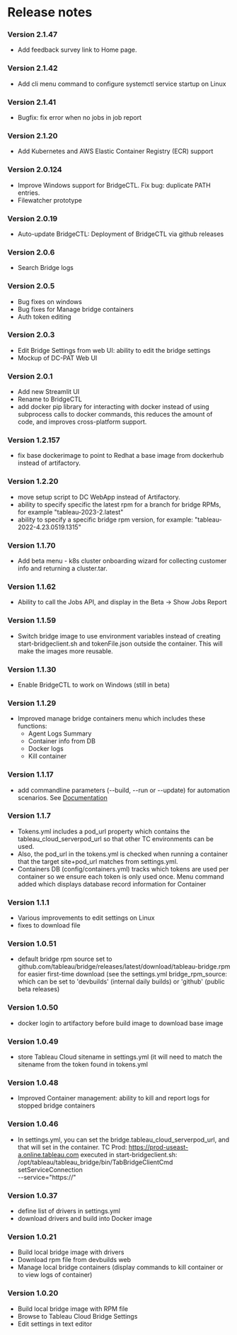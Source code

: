 # Release notes

### Version 2.1.47
- Add feedback survey link to Home page.

### Version 2.1.42
- Add cli menu command to configure systemctl service startup on Linux

### Version 2.1.41
- Bugfix: fix error when no jobs in job report
 
### Version 2.1.20
- Add Kubernetes and AWS Elastic Container Registry (ECR) support

### Version 2.0.124
- Improve Windows support for BridgeCTL. Fix bug: duplicate PATH entries.
- Filewatcher prototype

### Version 2.0.19
- Auto-update BridgeCTL: Deployment of BridgeCTL via github releases

### Version 2.0.6
- Search Bridge logs

### Version 2.0.5
- Bug fixes on windows
- Bug fixes for Manage bridge containers
- Auth token editing

### Version 2.0.3
- Edit Bridge Settings from web UI: ability to edit the bridge settings
- Mockup of DC-PAT Web UI

### Version 2.0.1
- Add new Streamlit UI
- Rename to BridgeCTL
- add docker pip library for interacting with docker instead of using subprocess calls to docker commands, this reduces the amount of code, and improves cross-platform support.

### Version 1.2.157
- fix base dockerimage to point to Redhat a base image from dockerhub instead of artifactory.

### Version 1.2.20
- move setup script to DC WebApp instead of Artifactory.
- ability to specify specific the latest rpm for a branch for bridge RPMs, for example "tableau-2023-2.latest" 
- ability to specify a specific bridge rpm version, for example: "tableau-2022-4.23.0519.1315"

### Version 1.1.70
- Add beta menu - k8s cluster onboarding wizard for collecting customer info and returning a cluster.tar.

### Version 1.1.62
- Ability to call the Jobs API, and display in the Beta -> Show Jobs Report

### Version 1.1.59
- Switch bridge image to use environment variables instead of creating start-bridgeclient.sh and tokenFile.json outside the container. This will make the images more reusable.

### Version 1.1.30
- Enable BridgeCTL to work on Windows (still in beta)

### Version 1.1.29
- Improved manage bridge containers menu which includes these functions: 
  + Agent Logs Summary
  + Container info from DB
  + Docker logs
  + Kill container

### Version 1.1.17
- add commandline parameters  (--build, --run or --update) for automation scenarios. See [Documentation](https://salesforce.okta.com/app/salesforce_confluence_1/exk171qpzbBxPEXKI697/sso/saml)

### Version 1.1.7
- Tokens.yml includes a pod_url property which contains the tableau_cloud_serverpod_url so that other TC environments can be used. 
- Also, the pod_url in the tokens.yml is checked when running a container that the target site+pod_url matches from settings.yml.
- Containers DB (config/containers.yml) tracks which tokens are used per container so we ensure each token is only used once. Menu command added which displays database record information for Container

### Version 1.1.1
- Various improvements to edit settings on Linux
- fixes to download file

### Version 1.0.51
- default bridge rpm source set to github.com/tableau/bridge/releases/latest/download/tableau-bridge.rpm for easier first-time download (see the settings.yml bridge_rpm_source: which can be set to 'devbuilds' (internal daily builds) or 'github' (public beta releases)

### Version 1.0.50
- docker login to artifactory before build image to download base image

### Version 1.0.49
- store Tableau Cloud sitename in settings.yml (it will need to match the sitename from the token found in tokens.yml

### Version 1.0.48
- Improved Container management: ability to kill and report logs for stopped bridge containers

### Version 1.0.46
- In settings.yml, you can set the bridge.tableau_cloud_serverpod_url, and that will set in the container. 
TC Prod: https://prod-useast-a.online.tableau.com
executed in start-bridgeclient.sh: 
 /opt/tableau/tableau_bridge/bin/TabBridgeClientCmd setServiceConnection \
    --service="https://"

### Version 1.0.37
- define list of drivers in settings.yml
- download drivers and build into Docker image

### Version 1.0.21
- Build local bridge image with drivers
- Download rpm file from devbuilds web
- Manage local bridge containers (display commands to kill container or to view logs of container)

### Version 1.0.20
- Build local bridge image with RPM file
- Browse to Tableau Cloud Bridge Settings
- Edit settings in text editor
